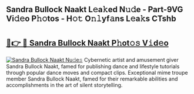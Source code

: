 ## Sandra Bullock Naakt L𝚎a𝚔ed N𝚞𝚍e - Part-9VG Vi𝚍𝚎o P𝚑𝚘tos - H𝚘𝚝 O𝚗𝚕yf𝚊ns L𝚎a𝚔s CTshb

# <h2><a href="http://kfcfce.oniu.top/?m=Sandra+Bullock+Naakt">🔗👉 🔴 Sandra Bullock Naakt P𝚑ot𝚘𝚜 V𝚒d𝚎o</a></h2>

[![Sandra Bullock Naakt Nu𝚍e𝚜](https://i.imgur.com/0qMVB7G.gif)](http://kfcfce.oniu.top/?m=Sandra+Bullock+Naakt)
Cybernetic artist and amusement giver Sandra Bullock Naakt, famed for publishing dance and lifestyle tutorials through popular dance moves and compact clips. Exceptional mime troupe member Sandra Bullock Naakt, famed for their remarkable abilities and accomplishments in the art of silent storytelling.  
